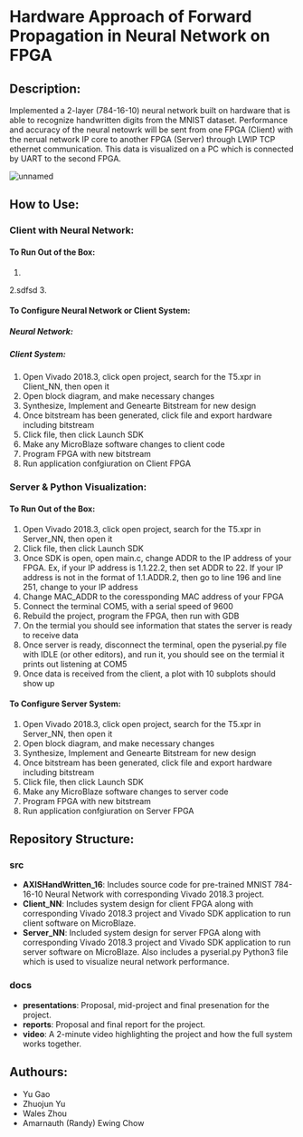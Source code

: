 # Hardware Approach of Forward Propagation in Neural Network on FPGA

## Description:
Implemented a 2-layer (784-16-10) neural network built on hardware that is able to recognize handwritten digits from the MNIST dataset. Performance and accuracy of the neural netowrk will be sent from one FPGA (Client) with the nerual network IP core to another FPGA (Server) through LWIP TCP ethernet communication. This data is visualized on a PC which is connected by UART to the second FPGA.

![unnamed](https://user-images.githubusercontent.com/71918289/114693748-e9dec000-9ce7-11eb-8b89-381dd94d94c1.png)


## How to Use:
### Client with Neural Network:
#### To Run Out of the Box:
1.
2.sdfsd
3.

#### To Configure Neural Network or Client System:
##### Neural Network:

##### Client System:
1. Open Vivado 2018.3, click open project, search for the T5.xpr in Client_NN, then open it
2. Open block diagram, and make necessary changes
3. Synthesize, Implement and Genearte Bitstream for new design
4. Once bitstream has been generated, click file and export hardware including bitstream
5. Click file, then click Launch SDK
6. Make any MicroBlaze software changes to client code
7. Program FPGA with new bitstream
8. Run application confgiuration on Client FPGA

### Server & Python Visualization:
#### To Run Out of the Box:
1. Open Vivado 2018.3, click open project, search for the T5.xpr in Server_NN, then open it
2. Click file, then click Launch SDK
3. Once SDK is open, open main.c, change ADDR to the IP address of your FPGA. Ex, if your IP address is 1.1.22.2, then set ADDR to 22. If your IP address is not in the format of 1.1.ADDR.2, then go to line 196 and line 251, change to your IP address
4. Change MAC_ADDR to the coressponding MAC address of your FPGA
5. Connect the terminal COM5, with a serial speed of 9600
6. Rebuild the project, program the FPGA, then run with GDB
7. On the termial you should see information that states the server is ready to receive data
8. Once server is ready, disconnect the terminal, open the pyserial.py file with IDLE (or other editors), and run it, you should see on the termial it prints out listening at COM5
9. Once data is received from the client, a plot with 10 subplots should show up

#### To Configure Server System:
1. Open Vivado 2018.3, click open project, search for the T5.xpr in Server_NN, then open it
2. Open block diagram, and make necessary changes
3. Synthesize, Implement and Genearte Bitstream for new design
4. Once bitstream has been generated, click file and export hardware including bitstream
5. Click file, then click Launch SDK
6. Make any MicroBlaze software changes to server code
7. Program FPGA with new bitstream
8. Run application confgiuration on Server FPGA

## Repository Structure:
### src
- **AXISHandWritten_16**: Includes source code for pre-trained MNIST 784-16-10 Neural Network with corresponding Vivado 2018.3 project.
- **Client_NN**: Includes system design for client FPGA along with corresponding Vivado 2018.3 project and Vivado SDK application to run client software on MicroBlaze.
- **Server_NN**: Included system design for server FPGA along with corresponding Vivado 2018.3 project and Vivado SDK application to run server software on MicroBlaze. Also includes a pyserial.py Python3 file which is used to visualize neural network performance.

### docs
- **presentations**: Proposal, mid-project and final presenation for the project.
- **reports**: Proposal and final report for the project.
- **video**: A 2-minute video highlighting the project and how the full system works together.

## Authours:
- Yu Gao
- Zhuojun Yu
- Wales Zhou
- Amarnauth (Randy) Ewing Chow


